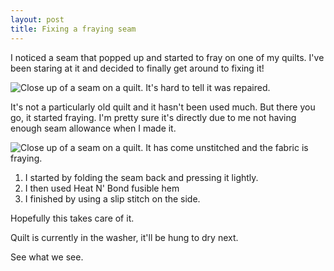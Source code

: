 ```yaml
---
layout: post
title: Fixing a fraying seam
---
```

I noticed a seam that popped up and started to fray on one of my quilts. I've been staring at it and decided to finally get around to fixing it!

<img src="/images/seam-repair-03" alt="Close up of a seam on a quilt. It's hard to tell it was repaired.">

It's not a particularly old quilt and it hasn't been used much. But there you go, it started fraying. I'm pretty sure it's directly due to me not having enough seam allowance when I made it. 

<img src="/images/seam-repair-02" alt="Close up of a seam on a quilt. It has come unstitched and the fabric is fraying.">

1. I started by folding the seam back and pressing it lightly.
2. I then used Heat N' Bond fusible hem
3. I finished by using a slip stitch on the side.

Hopefully this takes care of it.

Quilt is currently in the washer, it'll be hung to dry next.

See what we see.